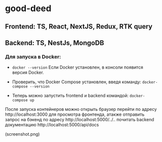 # good-deed

## Frontend: TS, React, NextJS, Redux, RTK query

## Backend: TS, NestJs, MongoDB

### Для запуска в Docker:

- `docker --version`
  Если Docker установлен, в консоли появится версия Docker.

- Проверить, что Docker Compose установлен, введя команду:
  `docker-compose --version`

- Теперь можно запустить frontend и backend командой:
  `docker-compose up`

После запуска контейнеров можно открыть браузер
перейти по адресу http://localhost:3000 для просмотра фронтенда,
атакже отправить запрос на бэкенд по адресу http://localhost:5000/../..
почитать backend документацию http://localhost:5000/api/docs

(screenshot.png)

